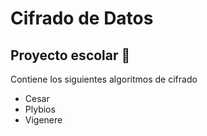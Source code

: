 # Cifrado de Datos

## Proyecto escolar 📖

Contiene los siguientes algoritmos de cifrado

- Cesar
- Plybios
- Vigenere

